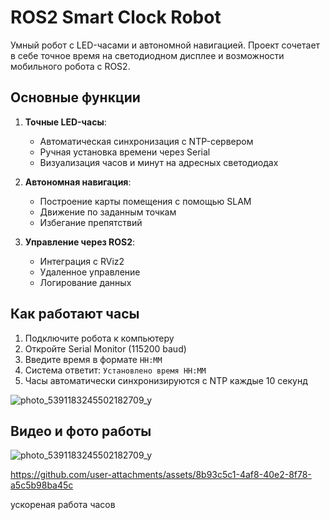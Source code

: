 # ROS2 Smart Clock Robot



Умный робот с LED-часами и автономной навигацией. Проект сочетает в себе точное время на светодиодном дисплее и возможности мобильного робота с ROS2.

## Основные функции

1. **Точные LED-часы**:
   - Автоматическая синхронизация с NTP-сервером
   - Ручная установка времени через Serial
   - Визуализация часов и минут на адресных светодиодах

2. **Автономная навигация**:
   - Построение карты помещения с помощью SLAM
   - Движение по заданным точкам
   - Избегание препятствий

3. **Управление через ROS2**:
   - Интеграция с RViz2
   - Удаленное управление
   - Логирование данных

## Как работают часы

1. Подключите робота к компьютеру
2. Откройте Serial Monitor (115200 baud)
3. Введите время в формате `HH:MM`
4. Система ответит: `Установлено время HH:MM`
5. Часы автоматически синхронизируются с NTP каждые 10 секунд

![photo_5391183245502182709_y](https://github.com/user-attachments/assets/b479fb18-96da-4256-a5e3-6eb593329e48)

## Видео и фото работы

![photo_5391183245502182709_y](https://github.com/user-attachments/assets/5cb8d61f-1b67-4895-a8c3-57ead8f317a8)



https://github.com/user-attachments/assets/8b93c5c1-4af8-40e2-8f78-a5c5b98ba45c


ускореная работа часов
